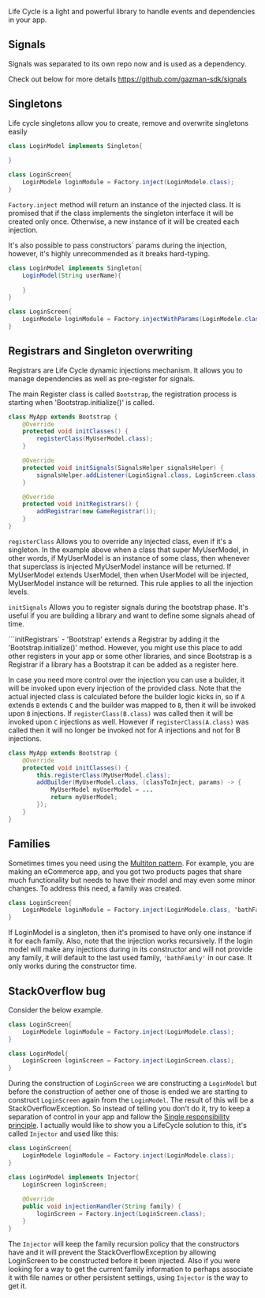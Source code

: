 Life Cycle is a light and powerful library to handle events and dependencies in your app.

Signals
-------
Signals was separated to its own repo now and is used as a dependency.

Check out below for more details
https://github.com/gazman-sdk/signals

Singletons
------------
Life cycle singletons allow you to create, remove and overwrite singletons easily 
```java
class LoginModel implements Singleton{
    
}

class LoginScreen{
    LoginModele loginModule = Factory.inject(LoginModele.class);
}
```

`Factory.inject` method will return an instance of the injected class. It is promised that if the class implements the singleton interface it will be created only once. Otherwise, a new instance of it will be created each injection.

It's also possible to pass constructors` params during the injection, however, it's highly unrecommended as it breaks hard-typing.

```java
class LoginModel implements Singleton{
    LoginModel(String userName){
        
    }
}

class LoginScreen{
    LoginModele loginModule = Factory.injectWithParams(LoginModele.class, "userName");
}
```

Registrars and Singleton overwriting
-------------------------------------
Registrars are Life Cycle dynamic injections mechanism. It allows you to manage dependencies as well as pre-register for signals.

The main Register class is called `Bootstrap`, the registration process is starting when 'Bootstrap.initialize()' is called.

```java
class MyApp extends Bootstrap {
    @Override
    protected void initClasses() {
        registerClass(MyUserModel.class);
    }

    @Override
    protected void initSignals(SignalsHelper signalsHelper) {
        signalsHelper.addListener(LoginSignal.class, LoginScreen.class);
    }

    @Override
    protected void initRegistrars() {
        addRegistrar(new GameRegistrar());
    }
}
```  

`registerClass` Allows you to override any injected class, even if it's a singleton. In the example above when a class that super MyUserModel, in other words, if MyUserModel is an instance of some class, then whenever that superclass is injected MyUserModel instance will be returned. If MyUserModel extends UserModel, then when UserModel will be injected, MyUserModel instance will be returned. This rule applies to all the injection levels. 

`initSignals` Allows you to register signals during the bootstrap phase. It's useful if you are building a library and want to define some signals ahead of time.

```initRegistrars` - 'Bootstrap' extends a Registrar by adding it the 'Bootstrap.initialize()' method. However, you might use this place to add other registers in your app or some other libraries, and since Bootstrap is a Registrar if a library has a Bootstrap it can be added as a register here.

In case you need more control over the injection you can use a builder, it will be invoked upon every injection of the provided class. Note that the actual injected class is calculated before the builder logic kicks in, so if `A` extends `B` extends `C` and the builder was mapped to `B`, then it will be invoked upon `B` injections. If `registerClass(B.class)` was called then it will be invoked upon `C` injections as well. However if  `registerClass(A.class)` was called then it will no longer be invoked not for A injections and not for B injections. 

```java
class MyApp extends Bootstrap {
    @Override
    protected void initClasses() {
        this.registerClass(MyUserModel.class);
        addBuilder(MyUserModel.class, (classToInject, params) -> {
            MyUserModel myUserModel = ...
            return myUserModel;
        });
    }
}
```

Families
---------
Sometimes times you need using the [Multiton pattern](https://en.wikipedia.org/wiki/Multiton_pattern). For example, you are making an eCommerce app, and you got two products pages that share much functionality but needs to have their model and may even some minor changes. To address this need, a family was created.

```java
class LoginScreen{
    LoginModele loginModule = Factory.inject(LoginModele.class, 'bathFamily');
}
```

If LoginModel is a singleton, then it's promised to have only one instance if it for each family. Also, note that the injection works recursively. If the login model will make any injections during in its constructor and will not provide any family, it will default to the last used family, `'bathFamily'` in our case. It only works during the constructor time.

StackOverflow bug
-----------------

Consider the below example.

```java
class LoginScreen{
    LoginModele loginModule = Factory.inject(LoginModele.class);
}

class LoginModel{
    LoginScreen loginScreen = Factory.inject(LoginScreen.class);
}
```

During the construction of `LoginScreen` we are constructing a `LoginModel` but before the construction of aether one of those is ended we are starting to construct `LoginScreen` again from the `LoginModel`. The result of this will be a StackOverflowException. So instead of telling you don't do it, try to keep a separation of control in your app and fallow the [Single responsibility principle](https://en.wikipedia.org/wiki/Single_responsibility_principle). I actually would like to show you a LifeCycle solution to this, it's called `Injector` and used like this:
 
```java
class LoginScreen{
    LoginModele loginModule = Factory.inject(LoginModele.class);
}

class LoginModel implements Injector{
    LoginScreen loginScreen;
    
    @Override
    public void injectionHandler(String family) {
        loginScreen = Factory.inject(LoginScreen.class);
    }
}
```

The `Injector` will keep the family recursion policy that the constructors have and it will prevent the StackOverflowException by allowing LoginScreen to be constructed before it been injected. Also if you were looking for a way to get the current family information to perhaps associate it with file names or other persistent settings, using `Injector` is the way to get it. 